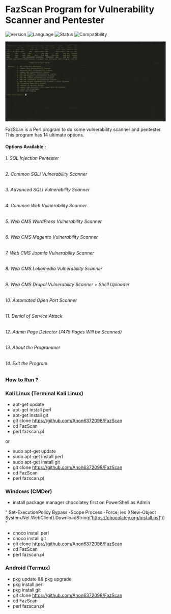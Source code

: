 # FazScan Program for Vulnerability Scanner and Pentester
![Version](https://img.shields.io/badge/FazScan-v1.0-brightgreen.svg) ![Language](https://img.shields.io/badge/Language-English-blue.svg) ![Status](https://img.shields.io/badge/Release-Stable-important.svg) ![Compatibility](https://img.shields.io/badge/Compatible%20OS-Linux%2FWindows%2FAndroid-brightgreen.svg)

![FazScan](https://github.com/Anon6372098/FazScan/blob/master/img/fazscan.png)

FazScan is a Perl program to do some vulnerability scanner and pentester. This program has 14 ultimate options.

#### Options Available :

###### 1. SQL Injection Pentester
###### 2. Common SQLi Vulnerability Scanner
###### 3. Advanced SQLi Vulnerability Scanner
###### 4. Common Web Vulnerability Scanner
###### 5. Web CMS WordPress Vulnerability Scanner
###### 6. Web CMS Magento Vulnerability Scanner
###### 7. Web CMS Joomla Vulnerability Scanner
###### 8. Web CMS Lokomedia Vulnerability Scanner
###### 9. Web CMS Drupal Vulnerability Scanner + Shell Uploader
###### 10. Automated Open Port Scanner
###### 11. Denial of Service Attack
###### 12. Admin Page Detector (7475 Pages Will be Scanned)
###### 13. About the Programmer
###### 14. Exit the Program

### How to Run ?

### Kali Linux (Terminal Kali Linux)

- apt-get update
- apt-get install perl
- apt-get install git
- git clone https://github.com/Anon6372098/FazScan
- cd FazScan
- perl fazscan.pl

or

- sudo apt-get update
- sudo apt-get install perl
- sudo apt-get install git
- git clone https://github.com/Anon6372098/FazScan
- cd FazScan
- perl fazscan.pl

### Windows (CMDer)

- install package manager chocolatey first on PowerShell as Admin 

" Set-ExecutionPolicy Bypass -Scope Process -Force; iex ((New-Object System.Net.WebClient).DownloadString('https://chocolatey.org/install.ps1')) "

- choco install perl
- choco install git
- git clone https://github.com/Anon6372098/FazScan
- cd FazScan
- perl fazscan.pl

### Android (Termux)

- pkg update && pkg upgrade
- pkg install perl
- pkg install git
- git clone https://github.com/Anon6372098/FazScan
- cd FazScan
- perl fazscan.pl
